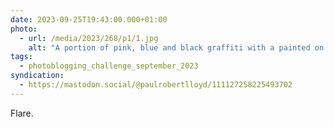 ```yaml
---
date: 2023-09-25T19:43:00.000+01:00
photo:
  - url: /media/2023/268/p1/1.jpg
    alt: "A portion of pink, blue and black graffiti with a painted on lens flare."
tags:
  - photoblogging_challenge_september_2023
syndication:
  - https://mastodon.social/@paulrobertlloyd/111127258225493702
---
```


Flare.
